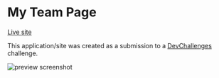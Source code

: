# My Team Page
[Live site](https://sass-my-team-page.netlify.app/)

This application/site was created as a submission to a [DevChallenges](https://devchallenges.io/paths/responsive-web-developer) challenge. 


![preview screenshot](./assets/preview.png)

